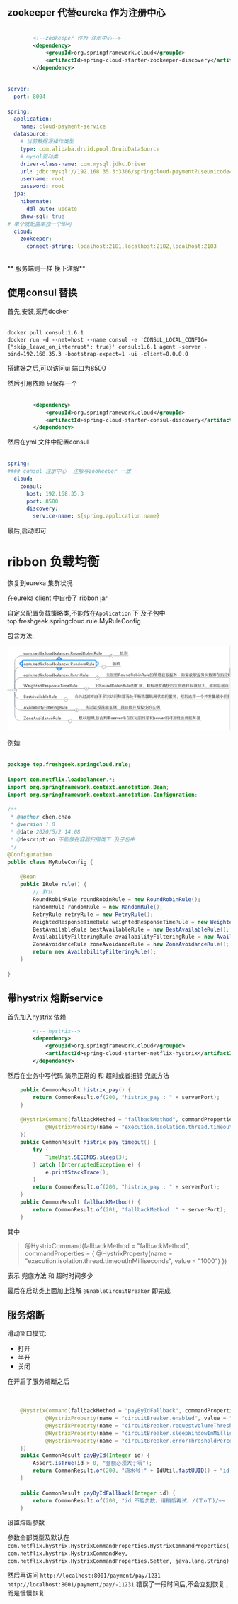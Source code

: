 


## zookeeper 代替eureka 作为注册中心



```xml

        <!--zookeeper 作为 注册中心-->
        <dependency>
            <groupId>org.springframework.cloud</groupId>
            <artifactId>spring-cloud-starter-zookeeper-discovery</artifactId>
        </dependency>

```

```yaml

server:
  port: 8004

spring:
  application:
    name: cloud-payment-service
  datasource:
    # 当前数据源操作类型
    type: com.alibaba.druid.pool.DruidDataSource
    # mysql驱动类
    driver-class-name: com.mysql.jdbc.Driver
    url: jdbc:mysql://192.168.35.3:3306/springcloud-payment?useUnicode=true&characterEncoding=UTF-8&useSSL=false&serverTimezone=GMT%2B8
    username: root
    password: root
  jpa:
    hibernate:
      ddl-auto: update
    show-sql: true
# 单个就配置单独一个即可
  cloud:
    zookeeper:
      connect-string: localhost:2181,localhost:2182,localhost:2183



```

** 服务端则一样 换下注解**

## 使用consul 替换 

首先,安装,采用docker

```shell

docker pull consul:1.6.1
docker run -d --net=host --name consul -e 'CONSUL_LOCAL_CONFIG={"skip_leave_on_interrupt": true}' consul:1.6.1 agent -server -bind=192.168.35.3 -bootstrap-expect=1 -ui -client=0.0.0.0

```

搭建好之后,可以访问ui 端口为8500


然后引用依赖 只保存一个
```xml

        <dependency>
            <groupId>org.springframework.cloud</groupId>
            <artifactId>spring-cloud-starter-consul-discovery</artifactId>
        </dependency>


```


然后在yml 文件中配置consul

```yaml

spring:
#### consul 注册中心  注解与zookeeper 一致
  cloud:
    consul:
      host: 192.168.35.3
      port: 8500
      discovery:
        service-name: ${spring.application.name}


```

最后,启动即可





# ribbon 负载均衡

恢复到eureka 集群状况

在eureka client 中自带了 ribbon jar 

自定义配置负载策略类,不能放在`Application` 下 及子包中
top.freshgeek.springcloud.rule.MyRuleConfig

包含方法:

![img/ribbon-rule.jpg](../img/ribbon-rule.jpg)


例如:
```java

package top.freshgeek.springcloud.rule;

import com.netflix.loadbalancer.*;
import org.springframework.context.annotation.Bean;
import org.springframework.context.annotation.Configuration;

/**
 * @author chen.chao
 * @version 1.0
 * @date 2020/5/2 14:08
 * @description 不能放在容器扫描类下 及子包中
 */
@Configuration
public class MyRuleConfig {

    @Bean
    public IRule rule() {
        // 默认
        RoundRobinRule roundRobinRule = new RoundRobinRule();
        RandomRule randomRule = new RandomRule();
        RetryRule retryRule = new RetryRule();
        WeightedResponseTimeRule weightedResponseTimeRule = new WeightedResponseTimeRule();
        BestAvailableRule bestAvailableRule = new BestAvailableRule();
        AvailabilityFilteringRule availabilityFilteringRule = new AvailabilityFilteringRule();
        ZoneAvoidanceRule zoneAvoidanceRule = new ZoneAvoidanceRule();
        return new AvailabilityFilteringRule();
    }

}
```



## 带hystrix 熔断service

首先加入hystrix 依赖

```xml
        <!-- hystrix-->
        <dependency>
            <groupId>org.springframework.cloud</groupId>
            <artifactId>spring-cloud-starter-netflix-hystrix</artifactId>
        </dependency>

```

然后在业务中写代码,演示正常的 和  超时或者报错 兜底方法 

```java
	public CommonResult histrix_pay() {
		return CommonResult.of(200, "histrix_pay : " + serverPort);
	}

	@HystrixCommand(fallbackMethod = "fallbackMethod", commandProperties = {
			@HystrixProperty(name = "execution.isolation.thread.timeoutInMilliseconds", value = "1000")
	})
	public CommonResult histrix_pay_timeout() {
		try {
			TimeUnit.SECONDS.sleep(3);
		} catch (InterruptedException e) {
			e.printStackTrace();
		}
		return CommonResult.of(200, "histrix_pay : " + serverPort);
	}
	public CommonResult fallbackMethod() {
		return CommonResult.of(201, "fallbackMethod :" + serverPort);
	}
```

其中
> @HystrixCommand(fallbackMethod = "fallbackMethod", commandProperties = {
>			@HystrixProperty(name = "execution.isolation.thread.timeoutInMilliseconds", value = "1000")
>	})

表示 兜底方法  和 超时时间多少 


最后在启动类上面加上注解 `@EnableCircuitBreaker` 即完成





## 服务熔断


滑动窗口模式:
- 打开
- 半开
- 关闭



在开启了服务熔断之后

```java


	@HystrixCommand(fallbackMethod = "payByIdFallback", commandProperties = {
			@HystrixProperty(name = "circuitBreaker.enabled", value = "true"),// 是否开启断路器
			@HystrixProperty(name = "circuitBreaker.requestVolumeThreshold", value = "10"),// 请求次数
			@HystrixProperty(name = "circuitBreaker.sleepWindowInMilliseconds", value = "10000"), // 时间窗口期
			@HystrixProperty(name = "circuitBreaker.errorThresholdPercentage", value = "60"),// 失败率达到多少后跳闸
	})
	public CommonResult payById(Integer id) {
		Assert.isTrue(id > 0, "金额必须大于零");
		return CommonResult.of(200, "流水号:" + IdUtil.fastUUID() + "id :" + id);
	}

	public CommonResult payByIdFallback(Integer id) {
		return CommonResult.of(200, "id 不能负数，请稍后再试，/(ㄒoㄒ)/~~   id: " + id);
	}
```

设置熔断参数

参数全部类型及默认在 `com.netflix.hystrix.HystrixCommandProperties.HystrixCommandProperties(com.netflix.hystrix.HystrixCommandKey, com.netflix.hystrix.HystrixCommandProperties.Setter, java.lang.String)`
 
 
 
然后再访问 `http://localhost:8001/payment/pay/1231` 
`http://localhost:8001/payment/pay/-11231` 错误了一段时间后,不会立刻恢复 , 而是慢慢恢复
 




